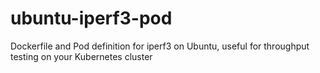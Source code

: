 # ubuntu-iperf3-pod
Dockerfile and Pod definition for iperf3 on Ubuntu, useful for throughput testing on your Kubernetes cluster
